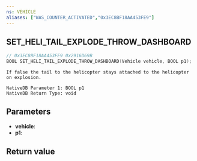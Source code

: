 ```yaml
---
ns: VEHICLE
aliases: ["WAS_COUNTER_ACTIVATED","0x3EC8BF18AA453FE9"]
---
```

## SET_HELI_TAIL_EXPLODE_THROW_DASHBOARD

```c
// 0x3EC8BF18AA453FE9 0x2916D69B
BOOL SET_HELI_TAIL_EXPLODE_THROW_DASHBOARD(Vehicle vehicle, BOOL p1);
```

```
If false the tail to the helicopter stays attached to the helicopter on explosion.
```

```
NativeDB Parameter 1: BOOL p1
NativeDB Return Type: void
```

## Parameters
* **vehicle**: 
* **p1**: 

## Return value
